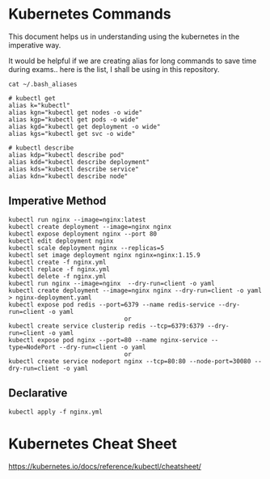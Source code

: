 # Kubernetes Commands

This document helps us in understanding using the kubernetes in the imperative way. 

It would be helpful if we are creating alias for long commands to save time during exams.. 
here is the list, I shall be using in this repository.

```
cat ~/.bash_aliases

# kubectl get
alias k="kubectl"
alias kgn="kubectl get nodes -o wide"
alias kgp="kubectl get pods -o wide"
alias kgd="kubectl get deployment -o wide"
alias kgs="kubectl get svc -o wide"

# kubectl describe
alias kdp="kubectl describe pod"
alias kdd="kubectl describe deployment"
alias kds="kubectl describe service"
alias kdn="kubectl describe node"
```

## Imperative Method

```
kubectl run nginx --image=nginx:latest
kubectl create deployment --image=nginx nginx
kubectl expose deployment nginx --port 80
kubectl edit deployment nginx 
kubectl scale deployment nginx --replicas=5
kubectl set image deployment nginx nginx=nginx:1.15.9
kubectl create -f nginx.yml
kubectl replace -f nginx.yml
kubectl delete -f nginx.yml
kubectl run nginx --image=nginx  --dry-run=client -o yaml
kubectl create deployment --image=nginx nginx --dry-run=client -o yaml > nginx-deployment.yaml
kubectl expose pod redis --port=6379 --name redis-service --dry-run=client -o yaml
                                or
kubectl create service clusterip redis --tcp=6379:6379 --dry-run=client -o yaml
kubectl expose pod nginx --port=80 --name nginx-service --type=NodePort --dry-run=client -o yaml
                                or 
kubectl create service nodeport nginx --tcp=80:80 --node-port=30080 --dry-run=client -o yaml
```

## Declarative 
```
kubectl apply -f nginx.yml
```



# Kubernetes Cheat Sheet
https://kubernetes.io/docs/reference/kubectl/cheatsheet/
